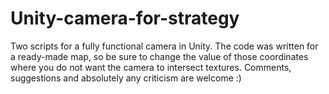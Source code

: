 # Unity-camera-for-strategy
Two scripts for a fully functional camera in Unity. 
The code was written for a ready-made map, so be sure to change the value of those coordinates where you do not want the camera to intersect textures. 
Comments, suggestions and absolutely any criticism are welcome :)
